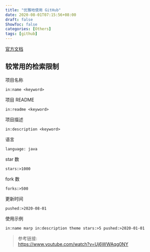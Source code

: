 ```yaml
---
title: "优雅地使用 GitHub"
date: 2020-08-01T07:15:56+08:00
draft: false
ShowToc: false
categories: [Others]
tags: [github]
---
```


[官方文档](https://docs.github.com/cn/github/searching-for-information-on-github/understanding-the-search-syntax)

## 较常用的检索限制

项目名称

```
in:name <keyword>
```

项目 README

```
in:readme <keyword>
```

项目描述

```
in:description <keyword>
```

语言

```
language: java
```

star 数

```
stars:>1000
```

fork 数

```
forks:>500
```

更新时间

```
pushed:>2020-08-01
```

使用示例

```
in:name marp in:description theme stars:>5 pushed:>2020-01-01
```

> 参考链接:\
> https://www.youtube.com/watch?v=Uj6WWAqg0NY
